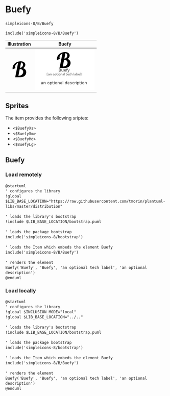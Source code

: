 # Buefy


```text
simpleicons-8/B/Buefy
```

```text
include('simpleicons-8/B/Buefy')
```



| Illustration | Buefy |
| :---: | :---: |
| ![illustration for Illustration](../../simpleicons-8/B/Buefy.png) | ![illustration for Buefy](../../simpleicons-8/B/Buefy.Local.png) |



## Sprites
The item provides the following sriptes:

- `<$BuefyXs>`
- `<$BuefySm>`
- `<$BuefyMd>`
- `<$BuefyLg>`





## Buefy

### Load remotely
```plantuml
@startuml
' configures the library
!global $LIB_BASE_LOCATION="https://raw.githubusercontent.com/tmorin/plantuml-libs/master/distribution"

' loads the library's bootstrap
!include $LIB_BASE_LOCATION/bootstrap.puml

' loads the package bootstrap
include('simpleicons-8/bootstrap')

' loads the Item which embeds the element Buefy
include('simpleicons-8/B/Buefy')

' renders the element
Buefy('Buefy', 'Buefy', 'an optional tech label', 'an optional description')
@enduml
```

### Load locally
```plantuml
@startuml
' configures the library
!global $INCLUSION_MODE="local"
!global $LIB_BASE_LOCATION="../.."

' loads the library's bootstrap
!include $LIB_BASE_LOCATION/bootstrap.puml

' loads the package bootstrap
include('simpleicons-8/bootstrap')

' loads the Item which embeds the element Buefy
include('simpleicons-8/B/Buefy')

' renders the element
Buefy('Buefy', 'Buefy', 'an optional tech label', 'an optional description')
@enduml
```

